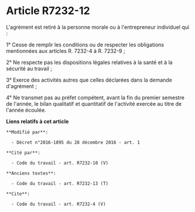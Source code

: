 # Article R7232-12

L'agrément est retiré à la personne morale ou à l'entrepreneur individuel qui : 

1° Cesse de remplir les conditions ou de respecter les obligations mentionnées aux articles R. 7232-4 à R. 7232-9 ; 

2° Ne respecte pas les dispositions légales relatives à la santé et à la sécurité au travail ; 

3° Exerce des activités autres que celles déclarées dans la demande d'agrément ; 

4° Ne transmet pas au préfet compétent, avant la fin du premier semestre de l'année, le bilan qualitatif et quantitatif de
l'activité exercée au titre de l'année écoulée.

**Liens relatifs à cet article**

	**Modifié par**:

	  - Décret n°2016-1895 du 28 décembre 2016 - art. 1

	**Cité par**:

	  - Code du travail - art. R7232-10 (V)

	**Anciens textes**:

	  - Code du travail - art. R7232-13 (T)

	**Cite**:

	  - Code du travail - art. R7232-4 (V)
